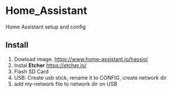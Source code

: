 # Home_Assistant
Home Assistant setup and config

## Install
1. Dowload image. https://www.home-assistant.io/hassio/
2. Instal **Etcher** https://etcher.io/
3. Flash SD Card
4. USB: Create usb stick, rename it to CONFIG, create network dir
5. add my-network file to network dir on USB
